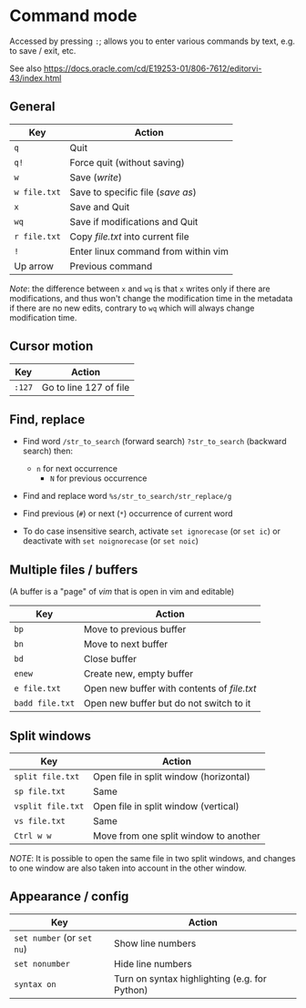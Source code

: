 # Command mode

Accessed by pressing `:`;
allows you to enter various commands by text, e.g. to save / exit, etc.

See also
https://docs.oracle.com/cd/E19253-01/806-7612/editorvi-43/index.html


## General

| Key | Action |
| -------- | ----------- |
| `q` | Quit |
| `q!`| Force quit (without saving) |
| `w` | Save (*write*) |
| `w file.txt` | Save to specific file (*save as*) |
| `x` | Save and Quit |
| `wq`| Save if modifications and Quit |
| `r file.txt`| Copy *file.txt* into current file |
| `!`| Enter linux command from within vim|
| Up arrow | Previous command |

*Note*: the difference between `x` and `wq` is that `x` writes only if there are modifications, and thus won't change the modification time in the metadata if there are no new edits, contrary to `wq` which will always change modification time.

## Cursor motion


| Key | Action |
| -------- | ----------- |
| `:127` | Go to line 127 of file |


## Find, replace

- Find word
    `/str_to_search` (forward search)
    `?str_to_search` (backward search)
    then:
	- `n` for next occurrence
        - `N` for previous occurrence

- Find and replace word
    `%s/str_to_search/str_replace/g`

- Find previous (`#`) or next (`*`) occurrence of current word

- To do case insensitive search, activate
    `set ignorecase` (or `set ic`)
    or deactivate with
    `set noignorecase` (or `set noic`)


## Multiple files / buffers

(A buffer is a "page" of *vim* that is open in vim and editable)

| Key | Action |
| -------- | ----------- |
| `bp` | Move to previous buffer |
| `bn` | Move to next buffer |
| `bd` | Close buffer |
| `enew` | Create new, empty buffer |
| `e file.txt` | Open new buffer with contents of *file.txt* |
| `badd file.txt` | Open new buffer but do not switch to it |


## Split windows

| Key | Action |
| -------- | ----------- |
| `split file.txt` | Open file in split window (horizontal) |
| `sp file.txt` | Same |
| `vsplit file.txt` | Open file in split window (vertical) |
| `vs file.txt` | Same |
| `Ctrl w w`| Move from one split window to another |


*NOTE*: It is possible to open the same file in two split windows, and changes to one window are also taken into account in the other window.


## Appearance / config

| Key | Action |
| -------- | ----------- |
| `set number` (or `set nu`) | Show line numbers |
| `set nonumber` | Hide line numbers |
| `syntax on` | Turn on syntax highlighting (e.g. for Python) |

